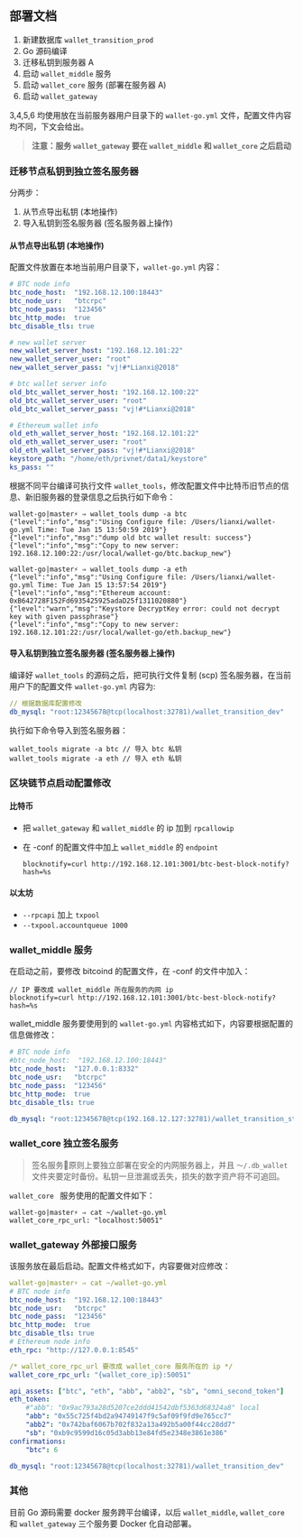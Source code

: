 ## 部署文档
1. 新建数据库 ```wallet_transition_prod```
2. Go 源码编译
3. 迁移私钥到服务器 A
4. 启动 ```wallet_middle``` 服务
5. 启动 ```wallet_core``` 服务 (部署在服务器 A)
6. 启动 ```wallet_gateway```

3,4,5,6 均使用放在当前服务器用户目录下的 ```wallet-go.yml``` 文件，配置文件内容均不同，下文会给出。

> **注意：服务 ```wallet_gateway``` 要在 ```wallet_middle``` 和 ```wallet_core``` 之后启动**


### 迁移节点私钥到独立签名服务器
分两步：
1. 从节点导出私钥 (本地操作)
2. 导入私钥到签名服务器 (签名服务器上操作)

#### 从节点导出私钥 (本地操作)
配置文件放置在本地当前用户目录下，```wallet-go.yml``` 内容：
```yml
# BTC node info
btc_node_host:  "192.168.12.100:18443"
btc_node_usr:   "btcrpc"
btc_node_pass:  "123456"
btc_http_mode:  true
btc_disable_tls: true

# new wallet server
new_wallet_server_host: "192.168.12.101:22"
new_wallet_server_user: "root"
new_wallet_server_pass: "vj!#*Lianxi@2018"

# btc wallet server info
old_btc_wallet_server_host: "192.168.12.100:22"
old_btc_wallet_server_user: "root"
old_btc_wallet_server_pass: "vj!#*Lianxi@2018"

# Ethereum wallet info
old_eth_wallet_server_host: "192.168.12.101:22"
old_eth_wallet_server_user: "root"
old_eth_wallet_server_pass: "vj!#*Lianxi@2018"
keystore_path: "/home/eth/privnet/data1/keystore"
ks_pass: ""
```
根据不同平台编译可执行文件 ```wallet_tools```，修改配置文件中比特币旧节点的信息、新旧服务器的登录信息之后执行如下命令：
```shell
wallet-go|master⚡ ⇒ wallet_tools dump -a btc
{"level":"info","msg":"Using Configure file: /Users/lianxi/wallet-go.yml Time: Tue Jan 15 13:50:59 2019"}
{"level":"info","msg":"dump old btc wallet result: success"}
{"level":"info","msg":"Copy to new server: 192.168.12.100:22:/usr/local/wallet-go/btc.backup_new"}

wallet-go|master⚡ ⇒ wallet_tools dump -a eth
{"level":"info","msg":"Using Configure file: /Users/lianxi/wallet-go.yml Time: Tue Jan 15 13:57:54 2019"}
{"level":"info","msg":"Ethereum account: 0xB642728F152Fd6935425925adaD25f1311020880"}
{"level":"warn","msg":"Keystore DecryptKey error: could not decrypt key with given passphrase"}
{"level":"info","msg":"Copy to new server: 192.168.12.101:22:/usr/local/wallet-go/eth.backup_new"}
```
#### 导入私钥到独立签名服务器 (签名服务器上操作)
编译好 ```wallet_tools``` 的源码之后，把可执行文件复制 (scp) 签名服务器，在当前用户下的配置文件 ```wallet-go.yml``` 内容为:
```yml
// 根据数据库配置修改
db_mysql: "root:12345678@tcp(localhost:32781)/wallet_transition_dev"
```
执行如下命令导入到签名服务器：
```shell
wallet_tools migrate -a btc // 导入 btc 私钥
wallet_tools migrate -a eth // 导入 eth 私钥
```

### 区块链节点启动配置修改
#### 比特币
- 把 ```wallet_gateway``` 和 ```wallet_middle``` 的 ip 加到 ```rpcallowip```
- 在 -conf 的配置文件中加上 ```wallet_middle``` 的 ```endpoint```

  ```blocknotify=curl http://192.168.12.101:3001/btc-best-block-notify?hash=%s```

#### 以太坊
- ```--rpcapi``` 加上 ```txpool```
- ```--txpool.accountqueue 1000```

### wallet_middle 服务
在启动之前，要修改 bitcoind 的配置文件，在 -conf 的文件中加入：
```shell
// IP 要改成 wallet_middle 所在服务的内网 ip
blocknotify=curl http://192.168.12.101:3001/btc-best-block-notify?hash=%s
```
wallet_middle 服务要使用到的 ```wallet-go.yml``` 内容格式如下，内容要根据配置的信息做修改：
```yml
# BTC node info
#btc_node_host:  "192.168.12.100:18443"
btc_node_host:  "127.0.0.1:8332"
btc_node_usr:   "btcrpc"
btc_node_pass:  "123456"
btc_http_mode:  true
btc_disable_tls: true

db_mysql: "root:12345678@tcp(192.168.12.127:32781)/wallet_transition_staging"
```
### wallet_core 独立签名服务
> 签名服务原则上要独立部署在安全的内网服务器上，并且 ```～/.db_wallet``` 文件夹要定时备份。私钥一旦泄漏或丢失，损失的数字资产将不可追回。

```wallet_core ``` 服务使用的配置文件如下：
```shell
wallet-go|master⚡ ⇒ cat ~/wallet-go.yml
wallet_core_rpc_url: "localhost:50051"
```
### wallet_gateway 外部接口服务
该服务放在最后启动。配置文件格式如下，内容要做对应修改：
```yml
wallet-go|master⚡ ⇒ cat ~/wallet-go.yml
# BTC node info
btc_node_host:  "192.168.12.100:18443"
btc_node_usr:   "btcrpc"
btc_node_pass:  "123456"
btc_http_mode:  true
btc_disable_tls: true
# Ethereum node info
eth_rpc: "http://127.0.0.1:8545"

/* wallet_core_rpc_url 要改成 wallet_core 服务所在的 ip */
wallet_core_rpc_url: "{wallet_core_ip}:50051"

api_assets: ["btc", "eth", "abb", "abb2", "sb", "omni_second_token"]
eth_token:
    #"abb": "0x9ac793a28d5207ce2ddd41542dbf5363d68324a8" local
    "abb": "0x55c725f4bd2a94749147f9c5af09f9fd9e765cc7"
    "abb2": "0x742baf6067b702f832a13a492b5a00f44cc28dd7"
    "sb": "0xb9c9599d16c05d3abb13e84fd5e2348e3861e386"
confirmations:
    "btc": 6

db_mysql: "root:12345678@tcp(localhost:32781)/wallet_transition_dev"
```
### 其他
目前 Go 源码需要 docker 服务跨平台编译，以后 ```wallet_middle```, ```wallet_core``` 和 ```wallet_gateway``` 三个服务要 Docker 化自动部署。
